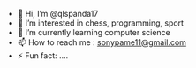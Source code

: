 - 👋 Hi, I’m @qlspanda17
- 👀 I’m interested in chess, programming, sport
- 🌱 I’m currently learning computer science
- 📫 How to reach me : sonypame11@gmail.com
- ⚡ Fun fact: .... 

<!---
qlspanda17/qlspanda17 is a ✨ special ✨ repository because its `README.md` (this file) appears on your GitHub profile.
You can click the Preview link to take a look at your changes.
--->
